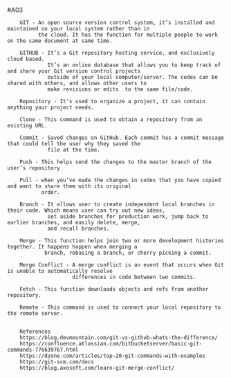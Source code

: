 #A03
<html>  
    <body> 
    <p> 
   
        GIT - An open source version control system, it’s installed and maintained on your local system rather than in 
              the cloud. It has the function for multiple people to work on the same document at same time.
                
        GITHUB - It’s a Git repository hosting service, and exclusively cloud based. 
                 It’s an online database that allows you to keep track of and share your Git version control projects 
                 outside of your local computer/server. The codes can be shared with others, and allows other users to 
                 make revisions or edits  to the same file/code. 
                         
        Repository - It's used to organize a project, it can contain anything your project needs. 
                
        Clone - This command is used to obtain a repository from an existing URL.
                
        Commit - Saved changes on GitHub. Each commit has a commit message that could tell the user why they saved the
                 file at the time.
                
        Push - This helps send the changes to the master branch of the user’s repository

        Pull - when you’ve made the changes in codes that you have copied and want to share them with its original 
               order.
                
        Branch - It allows user to create independent local branches in their code. Which means user can try out new ideas, 
                 set aside branches for production work, jump back to earlier branches, and easily delete, merge, 
                 and recall branches. 
                
        Merge - This function helps join two or more development histories together. It happens happen when merging a 
                branch, rebasing a branch, or cherry picking a commit.
                
        Merge Conflict - A merge conflict is an event that occurs when Git is unable to automatically resolve 
                         differences in code between two commits.
                
        Fetch - This function downloads objects and refs from another repository.
                
        Remote - This command is used to connect your local repository to the remote server.
                
                
        References
        https://blog.devmountain.com/git-vs-github-whats-the-difference/
        https://confluence.atlassian.com/bitbucketserver/basic-git-commands-776639767.html
        https://dzone.com/articles/top-20-git-commands-with-examples
        https://git-scm.com/docs
        https://blog.axosoft.com/learn-git-merge-conflict/

   </p>
    </body>
</html>

